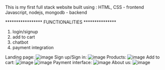 This is my first full stack website built using :
HTML, CSS - frontend
Javascript, nodejs, mongodb - backend

***************** FUNCTIONALITIES ***************
1. login/signup
2. add to cart
3. chatbot
4. payment integration

Landing page:
![image](https://github.com/jeel101/watch-website/assets/140265999/96f3dc07-5462-4b7b-8cb7-4d44bc1bf182)
Sign up/Sign in:
![image](https://github.com/jeel101/watch-website/assets/140265999/f3635ee5-1267-433a-9e4d-c9a1273ebdd4)
Products:
![image](https://github.com/jeel101/watch-website/assets/140265999/ae6b0bb2-68e0-468b-a386-92b1238bae0e)
Add to cart:
![image](https://github.com/jeel101/watch-website/assets/140265999/96a1310a-4380-409e-af57-ae8d18d933da)
![image](https://github.com/jeel101/watch-website/assets/140265999/e0712990-148c-492e-801d-a69c8e77f4ce)
Payment interface:
![image](https://github.com/jeel101/watch-website/assets/140265999/9926b209-b4e1-446f-9225-ab9e2f9abdc7)
About us:
![image](https://github.com/jeel101/watch-website/assets/140265999/4602c1d8-800e-441b-888f-67d7ad18cbb5)

